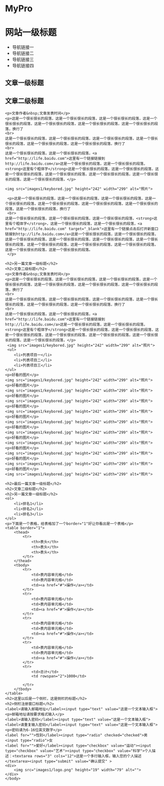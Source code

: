 # MyPro
<!DOCTYPE html>
<html lang="en">
    <head>
        <meta charset="utf-8">
    </head>
    <body>
    <h1>网站一级标题</h1>
    <ul>
    	<li>导航链接一</li>
    	<li>导航链接二</li>
    	<li>导航链接三</li>
    	<li>导航链接四</li>
    </ul>
    <h2>文章一级标题</h2>
    <h2>文章二级标题</h2>

    <p>文章作者&nbsp;文章发表时间</p>
    <p>这是一个很长很长的段落，这是一个很长很长的段落，这是一个很长很长的段落，这是一个很长很长的段落，这是一个很长很长的段落，这是一个很长很长的段落，这是一个很长很长的段落，换行了
    <br>   
    这是一个很长很长的段落，这是一个很长很长的段落，这是一个很长很长的段落，这是一个很长很长的段落，这是一个很长很长的段落，这是一个很长很长的段落，换行了
    <br>
    这是一个很长很长的段落，这是一个很长很长的段落，<a href="http://life.baidu.com">这里有一个链接链接到http://life.baidu.com</a>这是一个很长很长的段落，这是一个很长很长的段落，<strong>这里有个粗体字</strong>这是一个很长很长的段落，这是一个很长很长的段落，这是一个很长很长的段落，这是一个很长很长的段落，这是一个很长很长的段落，这是一个很长很长的段落，这是一个很长很长的段落，</p>
    
    <img src="images1/keybored.jpg" height="242" width="299" alt="照片">
    
     <p>这是一个很长很长的段落，这是一个很长很长的段落，这是一个很长很长的段落，这是一个很长很长的段落，这是一个很长很长的段落，这是一个很长很长的段落，这是一个很长很长的段落，这是一个很长很长的段落，换行了
     <br>
	这是一个很长很长的段落，这是一个很长很长的段落，这是一个很长很长的段落，<strong>这里有个粗体字</strong>，这是一个很长很长的段落，这是一个很长很长的段落，<a href="http://life.baidu.com" target="_blank">这里有一个链接点击后打开新窗口链接到http://life.baidu.com</a>这是一个很长很长的段落，这是一个很长很长的段落，这是一个很长很长的段落，这是一个很长很长的段落，这是一个很长很长的段落，这是一个很长很长的段落，这是一个很长很长的段落，这是一个很长很长的段落，这是一个很长很长的段落，这是一个很长很长的段落，这是一个很长很长的段落。
     </p>

    <h2>另一篇文章一级标题</h2>
    <h2>文章二级标题</h2>
    <p>文章作者&nbsp;文章发表时间</p>
    <p>这是一个很长很长的段落，这是一个很长很长的段落，这是一个很长很长的段落，这是一个很长很长的段落，这是一个很长很长的段落，这是一个很长很长的段落，这是一个很长很长的段落，换行了
    <br>   
    这是一个很长很长的段落，这是一个很长很长的段落，这是一个很长很长的段落，这是一个很长很长的段落，这是一个很长很长的段落，这是一个很长很长的段落，换行了
    <br>
    这是一个很长很长的段落，这是一个很长很长的段落，<a href="http://life.baidu.com">这里有一个链接链接到http://life.baidu.com</a>这是一个很长很长的段落，这是一个很长很长的段落，<strong>这里有个粗体字</strong>这是一个很长很长的段落，这是一个很长很长的段落，这是一个很长很长的段落，这是一个很长很长的段落，这是一个很长很长的段落，这是一个很长很长的段落，这是一个很长很长的段落，</p>
     <img src="images1/keybored.jpg" height="242" width="299" alt="照片">
	 <ul>
    	<li>列表项目一</li>
    	<li>列表项目二</li>
    	<li>列表项目三</li>
    </ul>
	<p>好看的图片</p>
	<img src="images1/keybored.jpg" height="242" width="299" alt="照片">
	<p>好看的图片</p>
	<img src="images1/keybored.jpg" height="242" width="299" alt="照片">
	<p>好看的图片</p>
	<img src="images1/keybored.jpg" height="242" width="299" alt="照片">
	<p>好看的图片</p>
	<img src="images1/keybored.jpg" height="242" width="299" alt="照片">
	<p>好看的图片</p>
	<img src="images1/keybored.jpg" height="242" width="299" alt="照片">
	<p>好看的图片</p>
	<img src="images1/keybored.jpg" height="242" width="299" alt="照片">
	<p>好看的图片</p>
	<img src="images1/keybored.jpg" height="242" width="299" alt="照片">
	<p>好看的图片</p>
	<img src="images1/keybored.jpg" height="242" width="299" alt="照片">
	<p>好看的图片</p>
	<img src="images1/keybored.jpg" height="242" width="299" alt="照片">
	<p>好看的图片</p>
	<img src="images1/keybored.jpg" height="242" width="299" alt="照片">

	<h2>最后一篇文章一级标题</h2>
	<h2>文章二级标题</h2>
	<h2>另一篇文章一级标题</h2>
	<ol>
		<li>排名1</li>
		<li>排名2</li>
		<li>排名3</li>
	</ol>
	<p>下面是一个表格，给表格加了一个border="1"好让你看出是一个表格</p>
	<table border="1">
		<thead>
			<tr>
				<th>表头</th>
				<th>表头</th>
				<th>表头</th>
			</tr>
		</thead>
		<tbody>
			<tr>
				<td>表内容单元格</td>
				<td>表内容单元格</td>
				<td><a href="#">操作</a></td>
			</tr>
			<tr>
				<td>表内容单元格</td>
				<td>表内容单元格</td>
				<td><a href="#">操作</a></td>
			</tr>
			<tr>
				<td>表内容单元格</td>
				<td>表内容单元格</td>
				<td><a href="#">操作</a></td>
			</tr>
			<tr>
				<td>表内容单元格</td>
				<td>表内容单元格</td>
				<td><a href="#">操作</a></td>
			</tr>
			<tr>
				<td>总计</td>
				<td rowspan="2">1000</td>

			</tr>
		</tbody>
	</table>
	<h2>这里以后是一个侧栏，这是侧栏的标题</h2>
	<h2>侧栏注册窗口标题</h2>
	<label>请输入邮箱地址</label><input type="text" value="这是一个文本输入框">
	<p>邮箱地址请按要求格式输入</p>
	<label>请输入密码</label><input type="text" value="这是一个文本输入框">
	<label>请重复输入密码</label><input type="text" value="这是一个文本输入框">
	<p>密码请为6-16位英文数字</p>
	<label for="">性别</label><input type="radio" checked="checked">男<input type="radio">女
	<label for="">爱好</label><input type="checkbox" value="运动"><input type="checkbox" value="艺术"><input type="checkbox" value="科学">个人描述：<textarea rows="3" cols="12">这是一个多行输入框，输入您的个人描述</textarea><input type="submit" value="确认提交" >
	<div>
		<img src="images1/logo.png" height="19" width="79" alt="">
	</div>
    </body>
</html>
